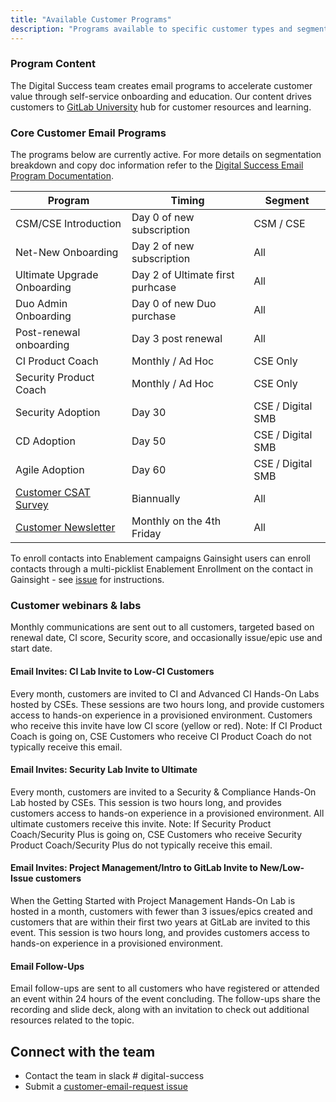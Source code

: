 ```yaml
---
title: "Available Customer Programs"
description: "Programs available to specific customer types and segments."
---
```

<link rel="stylesheet" type="text/css" href="/stylesheets/biztech.css" />

### Program Content

The Digital Success team creates email programs to accelerate customer value through self-service onboarding and education. Our content drives customers to [GitLab University](https://university.gitlab.com/) hub for customer resources and learning.

### Core Customer Email Programs

The programs below are currently active. For more details on segmentation breakdown and copy doc information refer to the [Digital Success Email Program Documentation](https://docs.google.com/spreadsheets/d/14udgDUoEhzMjkQMYBVmYInPUBHgpfSKm8vVDRTR3NyY/edit?usp=sharing).

| Program                      | Timing   | Segment  |
|-----------------|------------|----------|
| CSM/CSE Introduction | Day 0 of new subscription | CSM / CSE |
| Net-New  Onboarding | Day 2 of new subscription | All |
| Ultimate Upgrade Onboarding | Day 2 of Ultimate first purhcase | All |
| Duo Admin Onboarding | Day 0 of new Duo purchase | All |
| Post-renewal onboarding | Day 3 post renewal | All |
| CI Product Coach | Monthly / Ad Hoc | CSE Only |
| Security Product Coach | Monthly / Ad Hoc | CSE Only |
| Security Adoption | Day 30 | CSE / Digital SMB |
| CD Adoption | Day 50 | CSE / Digital SMB |
| Agile Adoption | Day 60 | CSE / Digital SMB |
| [Customer CSAT Survey](/handbook/sales/field-operations/customer-success-operations/cs-ops-programs/all-customer-csat-cs/) | Biannually | All |
| [Customer Newsletter](/handbook/sales/field-operations/customer-success-operations/cs-ops-programs/customer-newsletter/) | Monthly on the 4th Friday | All |

To enroll contacts into Enablement campaigns Gainsight users can enroll contacts through a multi-picklist Enablement Enrollment on the contact in Gainsight - see [issue](https://gitlab.com/gitlab-com/sales-team/field-operations/customer-success-operations/-/issues/694) for instructions.

### Customer webinars & labs

Monthly communications are sent out to all customers, targeted based on renewal date, CI score, Security score, and occasionally issue/epic use and start date.

#### Email Invites: CI Lab Invite to Low-CI Customers

Every month, customers are invited to CI and Advanced CI Hands-On Labs hosted by CSEs. These sessions are two hours long, and provide customers access to hands-on experience in a provisioned environment. Customers who receive this invite have low CI score (yellow or red). Note: If CI Product Coach is going on, CSE Customers who receive CI Product Coach do not typically receive this email.

#### Email Invites: Security Lab Invite to Ultimate

Every month, customers are invited to a Security & Compliance Hands-On Lab hosted by CSEs. This session is two hours long, and provides customers access to hands-on experience in a provisioned environment. All ultimate customers receive this invite. Note: If Security Product Coach/Security Plus is going on, CSE Customers who receive Security Product Coach/Security Plus do not typically receive this email.

#### Email Invites: Project Management/Intro to GitLab Invite to New/Low-Issue customers

When the Getting Started with Project Management Hands-On Lab is hosted in a month, customers with fewer than 3 issues/epics created and customers that are within their first two years at GitLab are invited to this event. This session is two hours long, and provides customers access to hands-on experience in a provisioned environment.

#### Email Follow-Ups

Email follow-ups are sent to all customers who have registered or attended an event within 24 hours of the event concluding. The follow-ups share the recording and slide deck, along with an invitation to check out additional resources related to the topic.

## Connect with the team

- Contact the team in slack # digital-success
- Submit a [customer-email-request issue](https://gitlab.com/gitlab-com/customer-success/digital-success/program-management/-/issues/new)
